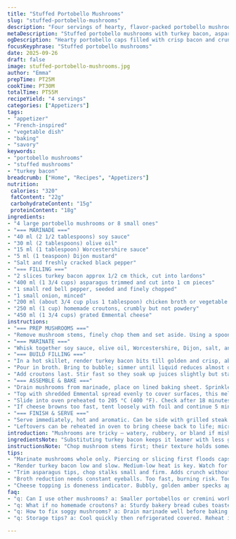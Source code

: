 ```yaml
---
title: "Stuffed Portobello Mushrooms"
slug: "stuffed-portobello-mushrooms"
description: "Four servings of hearty, flavor-packed portobello mushrooms marinated in soy and Worcestershire sauce, stuffed with crispy bacon, tender asparagus, sweet red pepper, and crunchy homemade croutons, topped with melted Emmental. Adapted with turkey bacon for a leaner twist. Uses visual and tactile cues to check doneness, ensuring mushrooms stay moist without sogginess. Cook times adjusted for balance between softness and bite. No em dash. No nuts or eggs. A satisfying appetizer or side dish, meals upgrade with smoky, sweet, and savory layers. A rustic process known for messy chopping but delivers deeply caramelized flavors and sharp cheese crust."
metaDescription: "Stuffed portobello mushrooms with turkey bacon, asparagus, red pepper, homemade croutons, and bubbling Emmental cheese. Roasted for tender, textured bites."
ogDescription: "Hearty portobello caps filled with crisp bacon and crunchy croutons, topped with browned Emmental cheese. Senses alert for roasting cues and rich aroma."
focusKeyphrase: "Stuffed portobello mushrooms"
date: 2025-09-26
draft: false
image: stuffed-portobello-mushrooms.jpg
author: "Emma"
prepTime: PT25M
cookTime: PT30M
totalTime: PT55M
recipeYield: "4 servings"
categories: ["Appetizers"]
tags:
- "appetizer"
- "French-inspired"
- "vegetable dish"
- "baking"
- "savory"
keywords:
- "portobello mushrooms"
- "stuffed mushrooms"
- "turkey bacon"
breadcrumb: ["Home", "Recipes", "Appetizers"]
nutrition: 
 calories: "320"
 fatContent: "22g"
 carbohydrateContent: "15g"
 proteinContent: "18g"
ingredients:
- "4 large portobello mushrooms or 8 small ones"
- "=== MARINADE ==="
- "40 ml (2 1/2 tablespoons) soy sauce"
- "30 ml (2 tablespoons) olive oil"
- "15 ml (1 tablespoon) Worcestershire sauce"
- "5 ml (1 teaspoon) Dijon mustard"
- "Salt and freshly cracked black pepper"
- "=== FILLING ==="
- "2 slices turkey bacon approx 1/2 cm thick, cut into lardons"
- "400 ml (1 3/4 cups) asparagus trimmed and cut into 1 cm pieces"
- "1 small red bell pepper, seeded and finely chopped"
- "1 small onion, minced"
- "200 ml (about 3/4 cup plus 1 tablespoon) chicken broth or vegetable broth as substitute"
- "250 ml (1 cup) homemade croutons, crumbly but not powdery"
- "450 ml (1 3/4 cups) grated Emmental cheese"
instructions:
- "=== PREP MUSHROOMS ==="
- "Remove mushroom stems, finely chop them and set aside. Using a spoon, gently scrape out the gills - that dark layer will turn your stuffing bitter, toss it. Keep the mushroom caps intact but wipe them clean with a damp cloth; rinsing makes them soggy."
- "=== MARINATE ==="
- "Whisk together soy sauce, olive oil, Worcestershire, Dijon, salt, and pepper in a bowl or zip-top bag. Add the mushrooms whole. Toss well to coat every curve. Let sit for about 15 minutes — marinade won’t soak in deeply but flavors the surface, enhances browning."
- "=== BUILD FILLING ==="
- "In a hot skillet, render turkey bacon bits till golden and crisp, about 5 minutes—don’t rush this step or bacon ends rubbery. Toss in chopped mushroom stems, asparagus, red pepper, and onion. Season lightly with salt, pepper. Sauté till veggies soften but still give slight bite, 3-4 minutes."
- "Pour in broth. Bring to bubble; simmer until liquid reduces almost dry — watch closely to avoid burning, stir occasionally, 6-7 minutes. You want concentrated flavor without soggy mix."
- "Add croutons last. Stir fast so they soak up juices slightly but stay chunky, not collapsing into mush. Remove from heat."
- "=== ASSEMBLE & BAKE ==="
- "Drain mushrooms from marinade, place on lined baking sheet. Sprinkle salt and pepper on inside of caps. Spoon filling generously inside each."
- "Top with shredded Emmental spread evenly to cover surfaces, this melts and browns, forming a crunchy blanket."
- "Slide into oven preheated to 205 °C (400 °F). Check after 18 minutes, cheese should be bubbling and golden with darker specks. Mushroom flesh should be tender when poked, but not falling apart."
- "If cheese browns too fast, tent loosely with foil and continue 5 minutes if needed."
- "=== FINISH & SERVE ==="
- "Serve immediately, hot and aromatic. Can be side with grilled steak or simple salad. Watch for soggy mushrooms if resting too long, best eaten fresh."
- "Leftovers can be reheated in oven to bring cheese back to life; microwave makes rubbery bacon and soggy base."
introduction: "Mushrooms are tricky — watery, rubbery, or bland if mishandled. Skipping that bitter black gill layer makes all the difference. I’ve learned marinating whole caps with a punchy umami base infuses just enough flavor and boosts roasting color without turning them to mush. Bacon’s sharp saltiness cuts through the green freshness of asparagus and red peppers, texture punch from croutons adds contrast missing in typical mushy stuffings. Emmental, a smooth melting cheese with nutty notes, browns beautifully, sealing in moisture. Timing is everything — overcook, and you have a soggy mess; undercook, raw crunch instead of tender bite. You’ll find yourself sniffing the kitchen, waiting for that bubbling cheese, that smell of caramelized bacon and roasted mushrooms. Forget the fuss, it’s all about knowing when your eyes and fingers say done."
ingredientsNote: "Substituting turkey bacon keeps it leaner with less greasy aftertaste but crispness still happens if rendered low and slow. If no homemade croutons, use sturdy bakery bread cubes, dry them in oven to crunch — soggy bread ruins final texture. Vegetable broth replaces chicken broth for veggie diets, but reduces umami slightly. Pay attention to mustard type — Dijon sharpens marinade; milder mustards yield blander results. Don’t rinse mushrooms under water — moisture kills roasting; a damp towel wipe only. Onion and red peppers should be finely chopped to cook evenly inside stuffing without leaving raw bites. Asparagus — only tender tips preferred but firm lower stalks chopped help fill volume without turning soft mushy. Cheese amount can be tweaked for personal preference but less results in dryer filling. I’ve tried smoked gouda instead of emmental adding subtle smoky undertone, worth a try for variation."
instructionsNote: "Chop mushroom stems first; their texture holds somewhat firm and adds body when mixed back into filling, don’t toss. Marinate with mushrooms whole — helps prevent oversaturation and mushy texture, also lets marinade cling evenly. Render bacon with patience on medium-low heat to get crispy bits without burning or rubberiness; high heat shrinks fat but toughens meat. Veggies get tossed together quickly; watch onions turn translucent and peppers soften but keep color. Broth reduction crucial — too fast burns stuffing; too slow leaves soggy filling. Croutons last to keep texture — stir in until coated but don’t let dissolve. Baking on lined tray avoids sticking; foil or parchment easy clean-up. Cheese topping is indicator — bubbling and golden means internal temperature is just right to cook mushroom without drying filling. Checking mushrooms for doneness, press gently mid-cap; should give like a ripe avocado but not collapse. Let stand 1-2 min but serve warm — cheese crust and stuffing texture peak at fresh out of oven."
tips:
- "Marinate mushrooms whole only. Piercing or slicing first floods caps with moisture, turns mushy later. Toss gently to coat every curve. Fifteen minutes max; marinade floats on surface; no deep soak. Watch browning instead of relying on time."
- "Render turkey bacon low and slow. Medium-low heat is key. Watch for crisp spots, no burning. High heat shrinks fat too fast, toughens bacon bits. Patience yields crunchy lardons that hold texture within filling."
- "Trim asparagus tips, chop stalks small and firm. Adds crunch without mushiness. Sauté veggies just till softened but still with bite, 3-4 minutes. Overcooking kills contrast; keeps filling lively. Salt lightly; remember cheese and bacon add salt later."
- "Broth reduction needs constant eyeballs. Too fast, burning risk. Too slow, soggy stuffing. Simmer gently, stir often. Color darkens and aroma deepens when near done. Croutons added last; stir fast to coat but keep chunky bites, not porridge."
- "Cheese topping is doneness indicator. Bubbly, golden amber specks appear after ~18 minutes at 205°C. If darkening too quick, tent with foil loosely to avoid burnt crust. Mushroom flesh poked gently should yield softly but hold shape. Let sit 1-2 minutes before serving."
faq:
- "q: Can I use other mushrooms? a: Smaller portobellos or cremini work but adjust cooking time. Larger caps hold more filling, cap firmness varies. Watch textures closely; don’t soak to avoid sogginess."
- "q: What if no homemade croutons? a: Sturdy bakery bread cubes toasted dry in oven fine substitute. Avoid fresh bread; too soft, mushy later. Crusty edges hold moisture without dissolving. Toast in advance helps keep texture."
- "q: How to fix soggy mushrooms? a: Drain marinade well before baking. Don’t rinse—wipe only. Over-marinating adds water. Cook temps too low or cover traps steam. Bake at 205 °C uncovered; promote browning and moisture escape."
- "q: Storage tips? a: Cool quickly then refrigerated covered. Reheat in oven to revive bubbling cheese and crisp bacon; avoids rubbery base. Microwave ruins texture fast, soggy and chewy. Eat within 2 days for best results."

---
```

